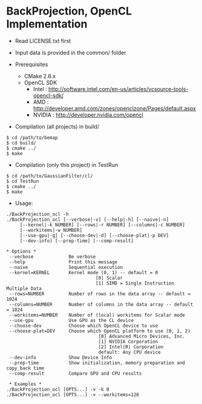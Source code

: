 BackProjection, OpenCL Implementation
====================================

* Read LICENSE.txt first
* Input data is provided in the common/ folder 

* Prerequisites
  * CMake 2.8.x
  * OpenCL SDK
    * Intel  : http://software.intel.com/en-us/articles/vcsource-tools-opencl-sdk/
    * AMD    : http://developer.amd.com/zones/openclzone/Pages/default.aspx
    * NVIDIA : http://developer.nvidia.com/opencl

* Compilation (all projects) in build/
```
$ cd /path/to/bemap
$ cd build/
$ cmake ../
$ make
```

* Compilation (only this project) in TestRun
```
$ cd /path/to/GaussianFilter/cl/
$ cd TestRun
$ cmake ../
$ make
```

* Usage:
```
./BackProjection_ocl -h
./BackProjection_ocl [--verbose|-v] [--help|-h] [--naive|-n]
     [--kernel|-k NUMBER] [--rows|-r NUMBER] [--columns|-c NUMBER]
     [--workitems|-w NUMBER]
     [--use-gpu|-g] [--choose-dev|-d] [--choose-plat|-p DEV]
     [--dev-info] [--prep-time] [--comp-result]

* Options *
 --verbose             Be verbose
 --help                Print this message
 --naive               Sequential execution
 --kernel=KERNEL       Kernel mode (0, 1) -- default = 0
                                 [0] Scalar
                                 [1] SIMD = Single Instruction Multiple Data
 --rows=NUMBER         Number of rows in the data array -- default = 1024
 --columns=NUMBER      Number of columns in the data array -- default = 1024
 --workitems=NUMBER    Number of (local) workitems for Scalar mode
 --use-gpu             Use GPU as the CL device
 --choose-dev          Choose which OpenCL device to use
 --choose-plat=DEV     Choose which OpenCL platform to use (0, 1, 2)
                                  [0] Advanced Micro Devices, Inc.
                                  [1] NVIDIA Corporation
                                  [2] Intel(R) Corporation
                                  default: Any CPU device
 --dev-info            Show Device Info
 --prep-time           Show initialization, memory preparation and copy_back time
 --comp-result         Compare GPU and CPU results

 * Examples *
./BackProjection_ocl [OPTS...] -v -k 0
./BackProjection_ocl [OPTS...] -v --workitems=128
```